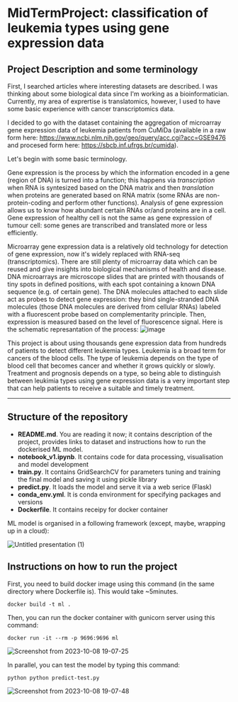# MidTermProject: classification of leukemia types using gene expression data  

## Project Description and some terminology 

First, I searched articles where interesting datasets are described. 
I was thinking about some biological data since I'm working as a bioinformatician. 
Currently, my area of exprertise is translatomics, however, I used to have some basic experience with cancer transcriptomics data. 

I decided to go with the dataset containing the aggregation of microarray gene expression data of leukemia patients from CuMiDa (available in a raw form here: https://www.ncbi.nlm.nih.gov/geo/query/acc.cgi?acc=GSE9476 and procesed form here: https://sbcb.inf.ufrgs.br/cumida). 

Let's begin with some basic terminology. 

Gene expression is the process by which the information encoded in a gene (region of DNA) is turned into a function; this happens via <i>transcription</i> when RNA is syntesized based on the DNA matrix and then <i>translation</i> when proteins are generated based on RNA matrix (some RNAs are non-protein-coding and perform other functions). Analysis of gene expression allows us to know how abundant certain RNAs or/and proteins are in a cell. Gene expression of healthy cell is not the same as gene expression of tumour cell: some genes are transcribed and translated more or less efficiently. 

Microarray gene expression data is a relatively old technology for detection of gene expression, now it's widely replaced with RNA-seq (transcriptomics). 
There are still plenty of microarray data which can be reused and give insights into biological mechanisms of health and disease. DNA microarrays are microscope slides that are printed with thousands of tiny spots in defined positions, with each spot containing a known DNA sequence (e.g. of certain gene). The DNA molecules attached to each slide act as probes to detect gene expression: they bind single-stranded DNA molecules (those DNA molecules are derived from cellular RNAs) labeled with a fluorescent probe based on complementarity principle. Then, expression is measured based on the level of fluorescence signal.  Here is the schematic represantation of the process: 
![image](https://github.com/triasteran/Machine-Learning-Zoomcamp-2023/assets/47274795/71a7a120-a612-43fa-b3fd-4e8983887677)

This project is about using thousands gene expression data from hundreds of patients to detect different leukemia types. Leukemia is a broad term for cancers of the blood cells. The type of leukemia depends on the type of blood cell that becomes cancer and whether it grows quickly or slowly. Treatment and prognosis depends on a type, so being able to distinguish between leukimia types using gene expression data is a very important step that can help patients to receive a suitable and timely treatment. 

---------------------------------------------------------------------------------------------------------------------------------------------------------

## Structure of the repository

* <b>README.md</b>. You are reading it now; it contains description of the project, provides links to dataset and instructions how to run the dockerised ML model. 
* <b>notebook_v1.ipynb</b>. It contains code for data processing, visualisation and model development 
* <b>train.py</b>. It contains GridSearchCV for parameters tuning and training the final model and saving it using pickle library 
* <b>predict.py</b>. It loads the model and serve it via a web serice (Flask)
* <b>conda_env.yml</b>. It is conda environment for specifying packages and versions 
* <b>Dockerfile</b>. It contains receipy for docker container 


ML model is organised in a following framework (except, maybe, wrapping up in a cloud): 

![Untitled presentation (1)](https://github.com/triasteran/Machine-Learning-Zoomcamp-2023/assets/47274795/d8754caa-fe6f-4b4b-8a64-24ce7f0cfee1)


## Instructions on how to run the project

First, you need to build docker image using this command (in the same directory where Dockerfile is). This would take ~5minutes. 
```
docker build -t ml .
```

Then, you can run the docker container with gunicorn server using this command: 
```
docker run -it --rm -p 9696:9696 ml
```
![Screenshot from 2023-10-08 19-07-25](https://github.com/triasteran/Machine-Learning-Zoomcamp-2023/assets/47274795/1e5309d9-c689-4501-929a-70e46c2842bd)


In parallel, you can test the model by typing this command: 
```
python python predict-test.py
```
![Screenshot from 2023-10-08 19-07-48](https://github.com/triasteran/Machine-Learning-Zoomcamp-2023/assets/47274795/fcee1ef0-8113-41d1-a6d1-16b573d0883d)



